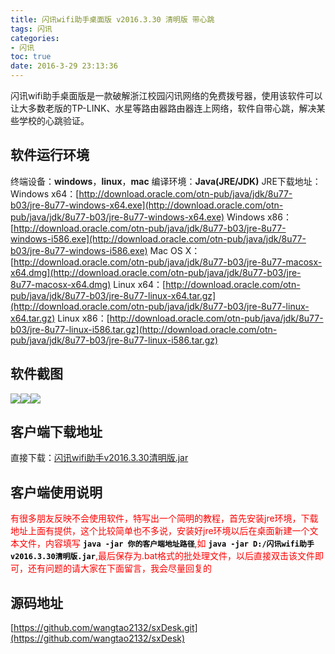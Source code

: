```yaml
---
title: 闪讯wifi助手桌面版 v2016.3.30 清明版 带心跳
tags: 闪讯
categories:
- 闪讯
toc: true
date: 2016-3-29 23:13:36
---
```


闪讯wifi助手桌面版是一款破解浙江校园闪讯网络的免费拨号器，使用该软件可以让大多数老版的TP-LINK、水星等路由器路由器连上网络，软件自带心跳，解决某些学校的心跳验证。
<!--more-->
## 软件运行环境
终端设备：**windows**，**linux**，**mac**
编译环境：**Java(JRE/JDK)** 
JRE下载地址：
Windows x64：[http://download.oracle.com/otn-pub/java/jdk/8u77-b03/jre-8u77-windows-x64.exe](http://download.oracle.com/otn-pub/java/jdk/8u77-b03/jre-8u77-windows-x64.exe)
Windows x86：[http://download.oracle.com/otn-pub/java/jdk/8u77-b03/jre-8u77-windows-i586.exe](http://download.oracle.com/otn-pub/java/jdk/8u77-b03/jre-8u77-windows-i586.exe)
Mac OS X：[http://download.oracle.com/otn-pub/java/jdk/8u77-b03/jre-8u77-macosx-x64.dmg](http://download.oracle.com/otn-pub/java/jdk/8u77-b03/jre-8u77-macosx-x64.dmg)
Linux x64：[http://download.oracle.com/otn-pub/java/jdk/8u77-b03/jre-8u77-linux-x64.tar.gz](http://download.oracle.com/otn-pub/java/jdk/8u77-b03/jre-8u77-linux-x64.tar.gz)
Linux x86：[http://download.oracle.com/otn-pub/java/jdk/8u77-b03/jre-8u77-linux-i586.tar.gz](http://download.oracle.com/otn-pub/java/jdk/8u77-b03/jre-8u77-linux-i586.tar.gz)
## 软件截图
![](/upload/2016/03/20160329235451.png)![](/upload/2016/03/20160329235439.png)![](/upload/2016/03/20160329235433.png)
##  客户端下载地址
直接下载：[闪讯wifi助手v2016.3.30清明版.jar](/upload/2016/03/闪讯wifi助手v2016.3.30清明版.jar)
## 客户端使用说明
<font color='red'>有很多朋友反映不会使用软件，特写出一个简明的教程，首先安装jre环境，下载地址上面有提供，这个比较简单也不多说，安装好jre环境以后在桌面新建一个文本文件，内容填写<font color='black'> **`java -jar 你的客户端地址路径`**</font>,如 <font color='black'>**`java -jar D:/闪讯wifi助手v2016.3.30清明版.jar`**</font>,最后保存为.bat格式的批处理文件，以后直接双击该文件即可，还有问题的请大家在下面留言，我会尽量回复的</font>
## 源码地址
[https://github.com/wangtao2132/sxDesk.git](https://github.com/wangtao2132/sxDesk)